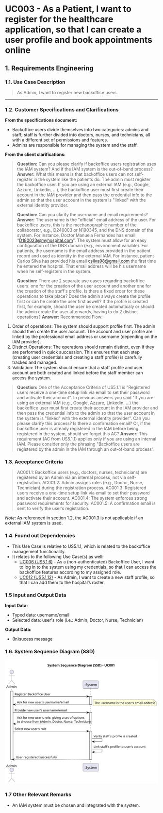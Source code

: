 # UC003 - As a Patient, I want to register for the healthcare application, so that I can create a user profile and book appointments online

## 1. Requirements Engineering

### 1.1. Use Case Description

> As Admin, I want to register new backoffice users.

---

### 1.2. Customer Specifications and Clarifications

**From the specifications document:**

- Backoffice users divide themselves into two categories: admins and staff; staff is further divided into doctors, nurses, and technicians, all with a different set of permissions and features.
- Admins are responsible for managing the system and the staff.

**From the client clarifications:**

> **Question:** Can you please clarify if backoffice users registration uses the IAM system? And if the IAM system is the out-of-band process?
> **Answer:** What this means is that backoffice users can not self-register in the system like the patients do. The admin must register the backoffice user. If you are using an external IAM (e.g., Google, Azzure, Linkedin, ...), the backoffice user must first create their account in the IAM provider and then pass the credential info to the admin so that the user account in the system is "linked" with the external identity provider.
>
> **Question:** Can you clarify the username and email requirements?
> **Answer:** The username is the "official" email address of the user. For backoffice users, this is the mechanographic number of the collaborator, e.g., D240003 or N190345, and the DNS domain of the system. For instance, Doctor Manuela Fernandes has email "<D180023@myhospital.com>". The system must allow for an easy configuration of the DNS domain (e.g., environment variable).
For patients, the username is the email address provided in the patient record and used as identity in the external IAM. For instance, patient Carlos Silva has provided his email <csilva98@gmail.com> the first time he entered the hospital. That email address will be his username when he self-registers in the system.
>
> **Question:** There are 2 separate use cases regarding backoffice users: one for the creation of the user account and another one for the creation of the staff's profile. Is there a fixed order for these operations to take place? Does the admin always create the profile first or can he create the user first aswell? If the profile is created first, for example, should the user be created automaticaly or should the admin create the user afterwards, having to do 2 distinct operations?
> **Answer:** Recommended Flow:

  1. Order of operations: The system should support profile first. The admin should then create the user account. The account and user profile are linked by the professional email address or username (depending on the IAM provider).
  2. Distinct Operations: The operations should remain distinct, even if they are performed in quick succession. This ensures that each step (creating user credentials and creating a staff profile) is carefully tracked and managed.
  3. Validation: The system should ensure that a staff profile and user account are both created and linked before the staff member can access the system.
>
> **Question:** One of the Acceptance Criteria of US5.1.1 is "Registered users receive a one-time setup link via email to set their password and activate their account". In previous answers you said "If you are using an external IAM (e.g., Google, Azzure, Linkedin, ...) the backoffice user must first create their account in the IAM provider and then pass the credential info to the admin so that the user account in the system is "linked" with the external identity provider". Can you please clarify this process? Is there a confirmation email? Or, if the backoffice user is already registered in the IAM before being registered in the system, should we forget this AC?
> **Answer:** This requirement (AC from US5.1.1) applies only if you are using an internal IAM. Please consider only the phrasing "Backoffice users are registered by the admin in the IAM through an out-of-band process".

### 1.3. Acceptance Criteria

> AC001.1: Backoffice users (e.g., doctors, nurses, technicians) are registered by an Admin via an internal
process, not via self-registration.
> AC001.2: Admin assigns roles (e.g., Doctor, Nurse, Technician) during the registration process.
> AC001.3: Registered users receive a one-time setup link via email to set their password and activate their
account.
> AC001.4: The system enforces strong password requirements for security.
> AC001.5: A confirmation email is sent to verify the user’s registration.

_Note_: As referenced in section 1.2, the AC001.3 is not applicable if an external IAM system is used.

### 1.4. Found out Dependencies

- This Use Case is relative to US5.1.1, which is related to the backoffice management functionality.
- It relates to the following Use Case(s) as well:
  - [UC006 (US5.1.6)](../../UC006/README.md) - As a (non-authenticated) Backoffice User, I want to log in to the system using my credentials, so that I can access the backoffice features according to my assigned role.
  - [UC012 (US5.1.12)](../../UC012/README.md) - As Admin, I want to create a new staff profile, so that I can add them to the hospital’s roster.

### 1.5 Input and Output Data

**Input Data:**

- Typed data: username/email
- Selected data: user's role (i.e.: Admin, Doctor, Nurse, Technician)

**Output Data:**

- (In)sucess message

### 1.6. System Sequence Diagram (SSD)

![System Sequence Diagram](svg/uc001-system-sequence-diagram.svg)

### 1.7 Other Relevant Remarks

- An IAM system must be chosen and integrated with the system.
